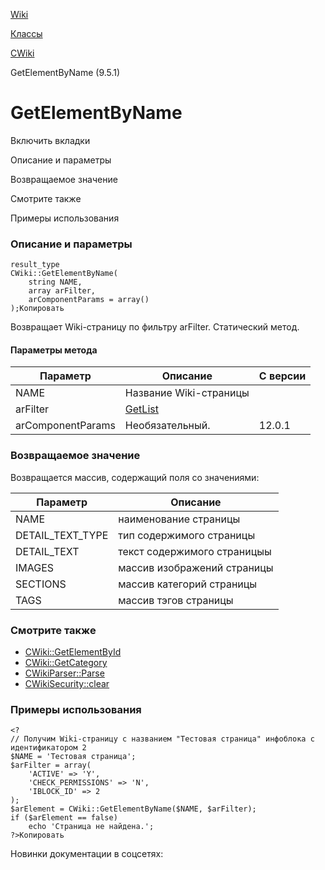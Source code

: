 [Wiki](/api_help/wiki/index.php)

[Классы](/api_help/wiki/classes/index.php)

[CWiki](/api_help/wiki/classes/cwiki/index.php)

GetElementByName (9.5.1)

GetElementByName
================

Включить вкладки

Описание и параметры

Возвращаемое значение

Смотрите также

Примеры использования

### Описание и параметры

```
result_type
CWiki::GetElementByName(
	string NAME,
	array arFilter,
	arComponentParams = array()
);Копировать
```

Возвращает Wiki-страницу по фильтру arFilter. Статический метод.

#### Параметры метода

| Параметр | Описание | С версии |
| --- | --- | --- |
| NAME | Название Wiki-страницы |  |
| arFilter | [GetList](/api_help/iblock/classes/ciblock/getlist.php) |  |
| arComponentParams | Необязательный. | 12.0.1 |

### Возвращаемое значение

Возвращается массив, содержащий поля со значениями:

| Параметр | Описание |
| --- | --- |
| NAME | наименование страницы |
| DETAIL\_TEXT\_TYPE | тип содержимого страницы |
| DETAIL\_TEXT | текст содержимого страницыы |
| IMAGES | массив изображений страницы |
| SECTIONS | массив категорий страницы |
| TAGS | массив тэгов страницы |

### Смотрите также

* [CWiki::GetElementById](/api_help/wiki/classes/cwiki/GetElementById.php)
* [CWiki::GetCategory](/api_help/wiki/classes/cwiki/GetCategory.php)
* [CWikiParser::Parse](/api_help/wiki/classes/cwikiparser/parse.php)
* [CWikiSecurity::clear](/api_help/wiki/classes/cwikisecurity/clear.php)

### Примеры использования

```
<?
// Получим Wiki-страницу с названием "Тестовая страница" инфоблока с идентификатором 2
$NAME = 'Тестовая страница';
$arFilter = array(
	'ACTIVE' => 'Y',
	'CHECK_PERMISSIONS' => 'N',
	'IBLOCK_ID' => 2
);
$arElement = CWiki::GetElementByName($NAME, $arFilter);
if ($arElement == false)
	echo 'Страница не найдена.';
?>Копировать
```

Новинки документации в соцсетях: